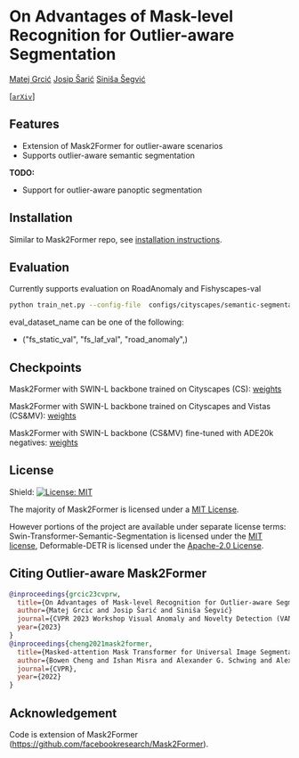 # On Advantages of Mask-level Recognition for Outlier-aware Segmentation


[Matej Grcić](https://matejgrcic.github.io/) [Josip Šarić](https://jsaric.github.io/) [Siniša Šegvić](https://www.zemris.fer.hr/~ssegvic/index_en.html)

[[`arXiv`](https://arxiv.org/abs/2301.03407)]

## Features
* Extension of Mask2Former for outlier-aware scenarios
* Supports outlier-aware semantic segmentation

**TODO:**
* Support for outlier-aware panoptic segmentation

## Installation

Similar to Mask2Former repo, see [installation instructions](INSTALL.md).

## Evaluation

Currently supports evaluation on RoadAnomaly and Fishyscapes-val

```bash
python train_net.py --config-file  configs/cityscapes/semantic-segmentation/swin/maskformer2_swin_large_IN21k_384_bs18_115k_city+vistas.yaml --eval-only MODEL.WEIGHTS path_to_model DATASETS.TEST eval_dataset_name
```
eval_dataset_name can be one of the following:
- ("fs_static_val", "fs_laf_val", "road_anomaly",)

## Checkpoints

Mask2Former with SWIN-L backbone trained on Cityscapes (CS): [weights](https://drive.google.com/file/d/1AaBePz8MQe3NBxMa768yTNuW2I8Tpyv1/view?usp=sharing)

Mask2Former with SWIN-L backbone trained on Cityscapes and Vistas (CS&MV): [weights](https://drive.google.com/file/d/1Ebgr9wc-UivGGiqMPNnYwm1LvGzA3YkR/view?usp=sharing)

Mask2Former with SWIN-L backbone (CS&MV) fine-tuned with ADE20k negatives: [weights](https://drive.google.com/file/d/1u5s10ZhYNR50M5lqW4bjriHdfDMe1xH-/view?usp=sharing)


## License

Shield: [![License: MIT](https://img.shields.io/badge/License-MIT-yellow.svg)](https://opensource.org/licenses/MIT)

The majority of Mask2Former is licensed under a [MIT License](LICENSE).


However portions of the project are available under separate license terms: Swin-Transformer-Semantic-Segmentation is licensed under the [MIT license](https://github.com/SwinTransformer/Swin-Transformer-Semantic-Segmentation/blob/main/LICENSE), Deformable-DETR is licensed under the [Apache-2.0 License](https://github.com/fundamentalvision/Deformable-DETR/blob/main/LICENSE).

## Citing Outlier-aware Mask2Former


```BibTeX
@inproceedings{grcic23cvprw,
  title={On Advantages of Mask-level Recognition for Outlier-aware Segmentation},
  author={Matej Grcic and Josip Šarić and Siniša Šegvić}
  journal={CVPR 2023 Workshop Visual Anomaly and Novelty Detection (VAND)},
  year={2023}
}
@inproceedings{cheng2021mask2former,
  title={Masked-attention Mask Transformer for Universal Image Segmentation},
  author={Bowen Cheng and Ishan Misra and Alexander G. Schwing and Alexander Kirillov and Rohit Girdhar},
  journal={CVPR},
  year={2022}
}
```

## Acknowledgement

Code is extension of Mask2Former (https://github.com/facebookresearch/Mask2Former).

